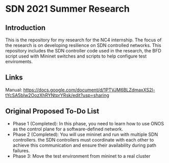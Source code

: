 # SDN 2021 Summer Research
## Introduction
This is the repository for my research for the NC4 internship. The focus of the research is on developing resilience on SDN controlled networks. This repository includes the SDN controller code used in the research, the BFD script used with Mininet switches and scripts to help configure test enviroments.

## Links
Manual: https://docs.google.com/document/d/1PTVJM6BLZdmaxXS2l-tYcSA5bIw2OozXhRYNtprYRsk/edit?usp=sharing

## Original Proposed To-Do List
* Phase 1 (Completed): In this phase, you need to learn how to use ONOS as the control plane for a software-defined network.
* Phase 2 (Completed): You will use mininet and run with multiple SDN controllers. the SDN controllers must coordinate with each other to achieve this communication and ensure their availability during path failures.
* Phase 3: Move the test environment from mininet to a real cluster

